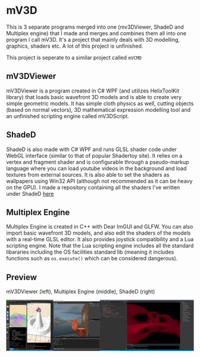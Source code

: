 # mV3D

This is 3 separate programs merged into one (mv3DViewer, ShadeD and Multiplex engine) that I made and merges and combines them all into one program I call mV3D.
It's a project that mainly deals with 3D modelling, graphics, shaders etc. A lot of this project is unfinished.

This project is seperate to a similar project called `mVCMD`

## mV3DViewer
mV3DViewer is a program created in C# WPF (and utilizes HelixToolKit library) that loads basic wavefront 3D models and is able to create very simple geometric models. It has simple cloth physics as well, cutting objects (based on normal vectors), 3D mathematical expression modelling tool and
an unfinished scripting engine called mV3DScript.

## ShadeD
ShadeD is also made with C# WPF and runs GLSL shader code under WebGL interface (similar to that of popular Shadertoy site). It relies on a vertex and fragment shader and is configurable through a pseudo-markup language where you can load youtube videos in the
background and load textures from external sources. It is also able to set the shaders as wallpapers using Win32 API (although not recommended as it can be heavy on the GPU). I made a repository containing all the shaders I've written under ShadeD [here](https://github.com/JoenTheWizard/Raymarching-Stuff)

## Multiplex Engine
Multiplex Engine is created in C++ with Dear ImGUI and GLFW. You can also import basic wavefront 3D models, and also edit the shaders of the models with a real-time GLSL editor. It also provides joystick compatibility and a Lua scripting engine. Note that the Lua scripting engine includes all the standard libararies including the OS facilities standard lib (meaning it includes functions such as `os.execute()` which can be considered dangerous).

## Preview
mV3DViewer (left), Multiplex Engine (middle), ShadeD (right)

![mV3D](imgs/tetsd.PNG)
